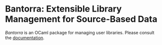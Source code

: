 # Bantorra: Extensible Library Management for Source-Based Data

_Bantorra_ is an OCaml package for managing user libraries. Please consult the [documentation](https://favonia.org/bantorra).
